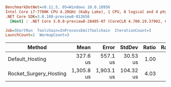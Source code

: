 ``` ini

BenchmarkDotNet=v0.11.5, OS=Windows 10.0.18956
Intel Core i7-7700K CPU 4.20GHz (Kaby Lake), 1 CPU, 8 logical and 4 physical cores
.NET Core SDK=3.0.100-preview8-013656
  [Host] : .NET Core 3.0.0-preview8-28405-07 (CoreCLR 4.700.19.37902, CoreFX 4.700.19.40503), 64bit RyuJIT

Job=ShortRun  Toolchain=InProcessEmitToolchain  IterationCount=3  
LaunchCount=1  WarmupCount=3  

```
|                 Method |       Mean |      Error |    StdDev | Ratio | RatioSD |
|----------------------- |-----------:|-----------:|----------:|------:|--------:|
|        Default_Hosting |   327.6 us |   557.1 us |  30.53 us |  1.00 |    0.00 |
| Rocket_Surgery_Hosting | 1,305.8 us | 1,903.1 us | 104.32 us |  4.03 |    0.71 |
